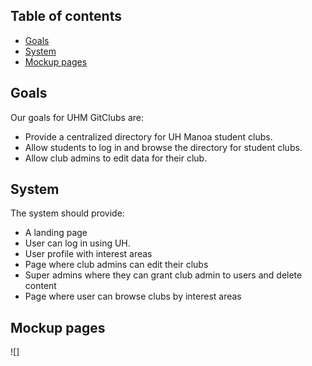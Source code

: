 ## Table of contents

* [Goals](#goals)
* [System](#system)
* [Mockup pages](#mockup-pages)


## Goals
Our goals for UHM GitClubs are:

* Provide a centralized directory for UH Manoa student clubs.
* Allow students to log in and browse the directory for student clubs.
* Allow club admins to edit data for their club.

## System
The system should provide:

* A landing page
* User can log in using UH.
* User profile with interest areas
* Page where club admins can edit their clubs
* Super admins where they can grant club admin to users and delete content
* Page where user can browse clubs by interest areas

## Mockup pages
![]